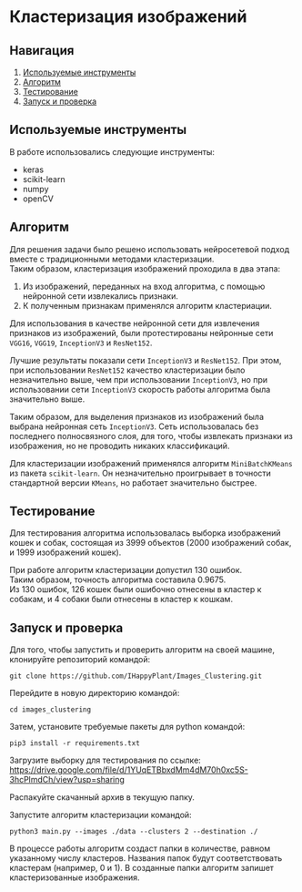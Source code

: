 # Кластеризация изображений

## Навигация

1. [Используемые инструменты](#используемые-инструменты)  
2. [Алгоритм](#алгоритм)  
3. [Тестирование](#тестирование)  
4. [Запуск и проверка](#запуск-и-проверка)

## Используемые инструменты
В работе использовались следующие инструменты:  
* keras  
* scikit-learn  
* numpy  
* openCV

## Алгоритм

Для решения задачи было решено использовать нейросетевой подход вместе с
традиционными методами кластеризации.  
Таким образом, кластеризация изображений проходила в два этапа:  

1. Из изображений, переданных на вход алгоритма, с помощью нейронной сети
извлекались признаки.  
2. К полученным признакам применялся алгоритм кластериации.  

Для использования в качестве нейронной сети для извлечения признаков 
из изображений, были протестированы нейронные сети ```VGG16```, ```VGG19```, 
```InceptionV3``` и ```ResNet152```.  

Лучшие результаты показали сети ```InceptionV3``` и ```ResNet152```. При этом,
при использовании ```ResNet152``` качество кластеризации было незначительно 
выше, чем при использовании ```InceptionV3```, но при использовании сети 
```InceptionV3``` скорость работы алгоритма была значительно выше.  

Таким образом, для выделения признаков из изображений была выбрана нейронная
сеть ```InceptionV3```. Сеть использовалась без последнего полносвязного слоя, 
для того, чтобы извлекать признаки из изображения, но не проводить никаких
классификаций.  

Для кластеризации изображений применялся алгоритм ```MiniBatchKMeans```
из пакета ```scikit-learn```. Он незначительно проигрывает в точности
стандартной версии ```KMeans```, но работает значительно быстрее.

## Тестирование

Для тестирования алгоритма использовалась выборка изображений кошек и 
собак, состоящая из 3999 объектов 
(2000 изображений собак, и 1999 изображений кошек).  

При работе алгоритм кластеризации допустил 130 ошибок.  
Таким образом, точность алгоритма составила 0.9675.  
Из 130 ошибок, 126 кошек были ошибочно отнесены в кластер к собакам, 
и 4 собаки были отнесены в кластер к кошкам.

## Запуск и проверка

Для того, чтобы запустить и проверить алгоритм на своей машине, 
клонируйте репозиторий командой:
```shell
git clone https://github.com/IHappyPlant/Images_Clustering.git
```

Перейдите в новую директорию командой:
```shell
cd images_clustering
```

Затем, установите требуемые пакеты для python командой:  
```shell
pip3 install -r requirements.txt
```

Загрузите выборку для тестирования по ссылке:  
https://drive.google.com/file/d/1YUqETBbxdMm4dM70h0xc5S-3hcPlmdCh/view?usp=sharing

Распакуйте скачанный архив в текущую папку.

Запустите алгоритм кластеризации командой:  
```shell
python3 main.py --images ./data --clusters 2 --destination ./
```

В процессе работы алгоритм создаст папки в количестве, равном указанному
числу кластеров. Названия папок будут соответствовать кластерам 
(например, 0 и 1). В созданные папки алгоритм запишет кластеризованные
изображения.
